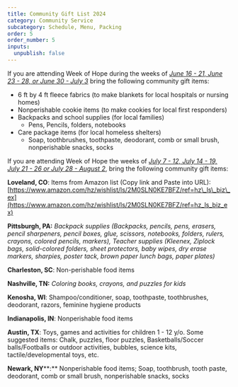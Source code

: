 ```yaml
---
title: Community Gift List 2024
category: Community Service
subcategory: Schedule, Menu, Packing
order: 5
order_number: 5
inputs:
  unpublish: false
---
```

If you are attending Week of Hope during the weeks of *<u>June 16 - 21, June 23 - 28, or June 30 - July 3</u>* bring the following community gift items:

* 6 ft by 4 ft fleece fabrics (to make blankets for local hospitals or nursing homes)
* Nonperishable cookie items (to make cookies for local first responders)
* Backpacks and school supplies (for local families)
  * Pens, Pencils, folders, notebooks
* Care package items (for local homeless shelters)
  * Soap, toothbrushes, toothpaste, deodorant, comb or small brush, nonperishable snacks, socks

If you are attending Week of Hope the weeks of <u><em>July 7 - 12, July 14 - 19, July 21 - 26 or July 28 - August 2</em></u>, bring the following community gift items:

**Loveland, CO**: Items from Amazon list (Copy link and Paste into URL): [https://www.amazon.com/hz/wishlist/ls/2M0SLN0KE7BFZ/ref=hz\_ls\_biz\_ex](https://www.amazon.com/hz/wishlist/ls/2M0SLN0KE7BFZ/ref=hz_ls_biz_ex)

**Pittsburgh, PA:**&nbsp;*Backpack supplies (Backpacks, pencils, pens, erasers, pencil sharpeners, pencil boxes, glue, scissors, notebooks, folders, rulers, crayons, colored pencils, markers), Teacher supplies (Kleenex, Ziplock bags, solid-colored folders, sheet protectors, baby wipes, dry erase markers, sharpies, poster tack, brown paper lunch bags, paper plates)*&nbsp;

**Charleston, SC**: Non-perishable food items&nbsp;

**Nashville, TN:**&nbsp;*Coloring books, crayons, and puzzles for kids*

**Kenosha, WI**: Shampoo/conditioner, soap, toothpaste, toothbrushes, deodorant, razors, feminine hygiene products

**Indianapolis, IN**: Nonperishable food items&nbsp;

**Austin, TX**: Toys, games and activities for children 1 - 12 y/o. Some suggested items: Chalk, puzzles, floor puzzles, Basketballs/Soccer balls/Footballs or outdoor activities, bubbles, science kits, tactile/developmental toys, etc.&nbsp;

**Newark, NY****\:** Nonperishable food items; Soap, toothbrush, tooth paste, deodorant, comb or small brush, nonperishable snacks, socks&nbsp;&nbsp;